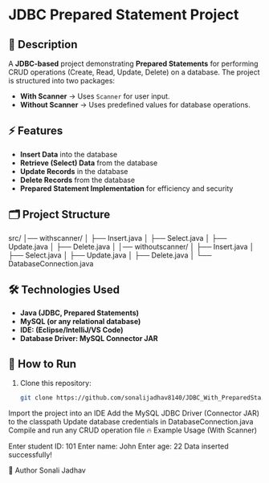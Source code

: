 # JDBC Prepared Statement Project

## 📌 Description
A **JDBC-based** project demonstrating **Prepared Statements** for performing CRUD operations (Create, Read, Update, Delete) on a database. The project is structured into two packages:  
- **With Scanner** → Uses `Scanner` for user input.  
- **Without Scanner** → Uses predefined values for database operations.

## ⚡ Features
- **Insert Data** into the database  
- **Retrieve (Select) Data** from the database  
- **Update Records** in the database  
- **Delete Records** from the database  
- **Prepared Statement Implementation** for efficiency and security  

## 🗂 Project Structure
src/ │── withscanner/ │ ├── Insert.java │ ├── Select.java │ ├── Update.java │ ├── Delete.java │ │── withoutscanner/ │ ├── Insert.java │ ├── Select.java │ ├── Update.java │ ├── Delete.java │ └── DatabaseConnection.java


## 🛠 Technologies Used
- **Java (JDBC, Prepared Statements)**
- **MySQL (or any relational database)**
- **IDE: (Eclipse/IntelliJ/VS Code)**
- **Database Driver: MySQL Connector JAR**  

## 🚀 How to Run
1. Clone this repository:
   ```sh
   git clone https://github.com/sonalijadhav8140/JDBC_With_PreparedStatement.git
Import the project into an IDE
Add the MySQL JDBC Driver (Connector JAR) to the classpath
Update database credentials in DatabaseConnection.java
Compile and run any CRUD operation file
🔥 Example Usage (With Scanner)

Enter student ID: 101
Enter name: John
Enter age: 22
Data inserted successfully!


👤 Author
Sonali Jadhav
